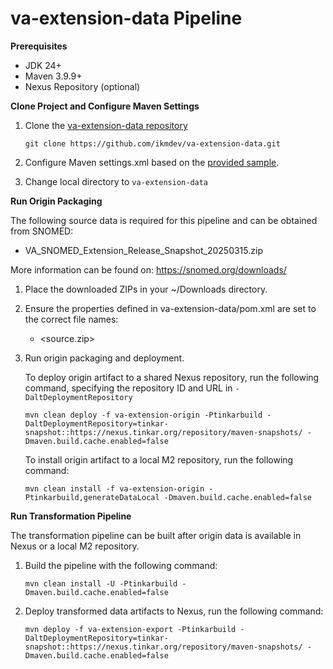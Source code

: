 # va-extension-data Pipeline

**Prerequisites**

* JDK 24+
* Maven 3.9.9+
* Nexus Repository (optional)

**Clone Project and Configure Maven Settings**

1. Clone the [va-extension-data repository](https://github.com/ikmdev/va-extension-data)

   ```
   git clone https://github.com/ikmdev/va-extension-data.git
   ```

2. Configure Maven settings.xml based on the [provided sample](https://ikmdev.atlassian.net/wiki/spaces/IKDT/pages/1036648449/Centralized+Documentation+for+Maven+Settings+File+Configuration).

3. Change local directory to `va-extension-data`

**Run Origin Packaging**

The following source data is required for this pipeline and can be obtained from SNOMED:

* VA_SNOMED_Extension_Release_Snapshot_20250315.zip

More information can be found on: https://snomed.org/downloads/

1. Place the downloaded ZIPs in your ~/Downloads directory.

2. Ensure the properties defined in va-extension-data/pom.xml are set to the correct file names:
   - <source.zip>

3. Run origin packaging and deployment.

   To deploy origin artifact to a shared Nexus repository, run the following command, specifying the repository ID and URL in `-DaltDeploymentRepository`
   ```
   mvn clean deploy -f va-extension-origin -Ptinkarbuild -DaltDeploymentRepository=tinkar-snapshot::https://nexus.tinkar.org/repository/maven-snapshots/ -Dmaven.build.cache.enabled=false
   ```

   To install origin artifact to a local M2 repository, run the following command:
   ```
   mvn clean install -f va-extension-origin -Ptinkarbuild,generateDataLocal -Dmaven.build.cache.enabled=false
   ```

**Run Transformation Pipeline**

The transformation pipeline can be built after origin data is available in Nexus or a local M2 repository.

1. Build the pipeline with the following command:
   ```
   mvn clean install -U -Ptinkarbuild -Dmaven.build.cache.enabled=false
   ```

2. Deploy transformed data artifacts to Nexus, run the following command:
   ```
   mvn deploy -f va-extension-export -Ptinkarbuild -DaltDeploymentRepository=tinkar-snapshot::https://nexus.tinkar.org/repository/maven-snapshots/ -Dmaven.build.cache.enabled=false
   ```
   
